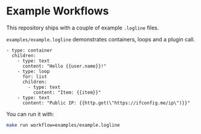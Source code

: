 # Example Workflows

This repository ships with a couple of example `.logline` files.

`examples/example.logline` demonstrates containers, loops and a plugin call.

```
- type: container
  children:
    - type: text
      content: "Hello {{user.name}}!"
    - type: loop
      for: list
      children:
        - type: text
          content: "Item: {{item}}"
    - type: text
      content: "Public IP: {{http.get(\"https://ifconfig.me/ip\")}}"
```

You can run it with:

```bash
make run workflow=examples/example.logline
```
